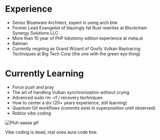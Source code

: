 # Experience
- Senior Bloatware Architect, expert in using arch btw
- Former Lead Evangelist of blazingly fat Rust rewrites at Blockchain Synergy Solutions LLC
- More than 10 year of PhP lobotomy edition experience at meta.ai
- Batman
- Currently reigning as Grand Wizard of Goofy Vulkan Raytracing Techniques at Big Tech Corp (the one with the green eye thing)

# Currently Learning
- Force push and pray
- The art of handling Vulkan synchronization without crying
- Advanced sudo rm -rf / recovery techniques
- How to center a div (20+ years experience, still learning)
- Quantum Git workflows (commits exist in superposition until observed)
- Roblox vibe coding

![Pluh aaaaa gif](https://media1.tenor.com/m/Ky6v0lFLVXwAAAAd/arch-linux-i-use-arch.gif)

Vibe coding is dead, real ones aura code btw.
